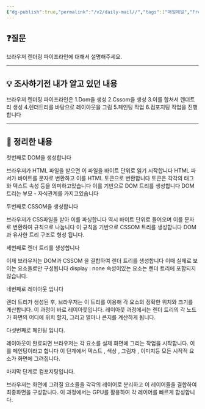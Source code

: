 ```yaml
---
{"dg-publish":true,"permalink":"/v2/daily-mail//","tags":["매일메일","Frontend"]}
---
```


## ❓질문

브라우저 렌더링 파이프라인에 대해서 설명해주세요.

---
## 💡 조사하기전 내가 알고 있던 내용

브라우저 렌더링 파이프라인은
1.Dom을 생성
2.Cssom을 생성
3.이를 합쳐서 렌더트리 생성
4.렌더트리를 바탕으로 레이아웃을 그림
5.페인팅 작업
6.컴포지팅 작업을 진행합니다

---
## 🏫 정리한 내용

첫번째로 DOM을 생성합니다 

브라우저가 HTML 파일을 받으면 이 파일을 바이트 단위로 읽기 시작합니다 HTML 파서가 바이트를 문자로 변환하고 이를 HTML 토큰으로 변환합니다 토큰은 각각의 태그와 텍스트 속성 등을 의미하고있습니다 이를 기반으로 DOM 트리를 생성합니다 
DOM트리는 부모 - 자식관계를 가지고있습니다

두번째로 CSSOM을 생성합니다

브라우저가 CSS파일을 받아 이를 파싱합니다 역시 바이트 단위로 들어오며 이를 문자로 변환하여 규칙으로 나눕니다 이 규칙을 기반으로 CSSOM 트리를 생성합니다 DOM과 유사한 트리 구조로 형성 됩니다.

세번째로 렌더 트리를 생성합니다

이제 브라우저는 DOM과 CSSOM 을 결합하여 렌더 트리를 생성합니다 이때 실제로 보이는 요소들로만 구성됩니다 display : none 속성이있는 요소는 렌더 트리에 포함되지않습니다.

네번째로 레이아웃 입니다

렌더 트리가 생성된 후, 브라우저는 이 트리를 이용해 각 요소의 정확한 위치와 크기를 계산합니다. 이 과정이 바로 레이아웃입니다. 레이아웃 과정에서는 렌더 트리의 각 노드가 화면의 어디에 위치 할지, 그리고 얼마나 큰지를 계산하게 됩니다.

다섯번째로 페인팅 입니다.

레이아웃이 완료되면 브라우저는 각 요소를 실제 화면에 그리는 작업을 시작합니다. 이를 페인팅이라고 합니다 이 단계에서 텍스트 , 색상 , 그림자 , 이미지등 모든 시작적 요소가 화면에 그려집니다.

마지막 단계로 컴포지팅입니다. 

브라우저는 화면에 그려질 요소들을 각각의 레이어로 분리하고 이 레이어들을 결합하여 최종화면을 구성합니다. 이 과정에서는 GPU를 활용하여 각 레이어를 빠르게 합성합니다.